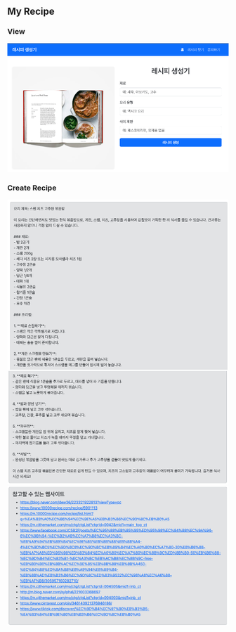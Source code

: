 ## My Recipe

### View
![before](./images/before.png)

### Create Recipe
![result1](./images/result1.png)
![result2](./images/result2.png)
![result3](./images/result3.png)